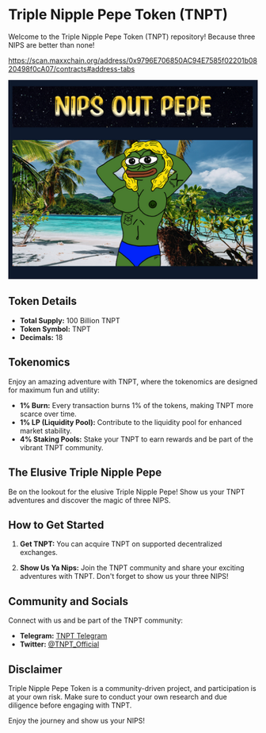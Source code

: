 # Triple Nipple Pepe Token (TNPT)

Welcome to the Triple Nipple Pepe Token (TNPT) repository! Because three NIPS are better than none!

https://scan.maxxchain.org/address/0x9796E706850AC94E7585f02201b0820498f0cA07/contracts#address-tabs

![Triple Nipple Pepe Token Logo](https://raw.githubusercontent.com/ArielRin/Tripple-Nipple-Pepe/master/NIPSOUTPEPE.png)

## Token Details

- **Total Supply:** 100 Billion TNPT
- **Token Symbol:** TNPT
- **Decimals:** 18

## Tokenomics

Enjoy an amazing adventure with TNPT, where the tokenomics are designed for maximum fun and utility:

- **1% Burn:** Every transaction burns 1% of the tokens, making TNPT more scarce over time.
- **1% LP (Liquidity Pool):** Contribute to the liquidity pool for enhanced market stability.
- **4% Staking Pools:** Stake your TNPT to earn rewards and be part of the vibrant TNPT community.

## The Elusive Triple Nipple Pepe

Be on the lookout for the elusive Triple Nipple Pepe! Show us your TNPT adventures and discover the magic of three NIPS.

## How to Get Started

1. **Get TNPT:** You can acquire TNPT on supported decentralized exchanges.

2. **Show Us Ya Nips:** Join the TNPT community and share your exciting adventures with TNPT. Don't forget to show us your three NIPS!

## Community and Socials

Connect with us and be part of the TNPT community:

- **Telegram:** [TNPT Telegram](https://t.me/TNPTCommunity)
- **Twitter:** [@TNPT_Official](https://twitter.com/TNPT_Official)

## Disclaimer

Triple Nipple Pepe Token is a community-driven project, and participation is at your own risk. Make sure to conduct your own research and due diligence before engaging with TNPT.

Enjoy the journey and show us your NIPS!
